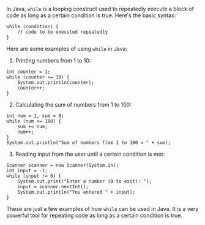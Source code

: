 In Java, `while` is a looping construct used to repeatedly execute a block of code as long as a certain condition is true. Here's the basic syntax:

```
while (condition) {
    // code to be executed repeatedly
}
```

Here are some examples of using `while` in Java:

1. Printing numbers from 1 to 10:

```
int counter = 1;
while (counter <= 10) {
    System.out.println(counter);
    counter++;
}
```

2. Calculating the sum of numbers from 1 to 100:

```
int num = 1, sum = 0;
while (num <= 100) {
    sum += num;
    num++;
}
System.out.println("Sum of numbers from 1 to 100 = " + sum);
```

3. Reading input from the user until a certain condition is met:

```
Scanner scanner = new Scanner(System.in);
int input = -1;
while (input != 0) {
    System.out.print("Enter a number (0 to exit): ");
    input = scanner.nextInt();
    System.out.println("You entered " + input);
}
```

These are just a few examples of how `while` can be used in Java. It is a very powerful tool for repeating code as long as a certain condition is true.